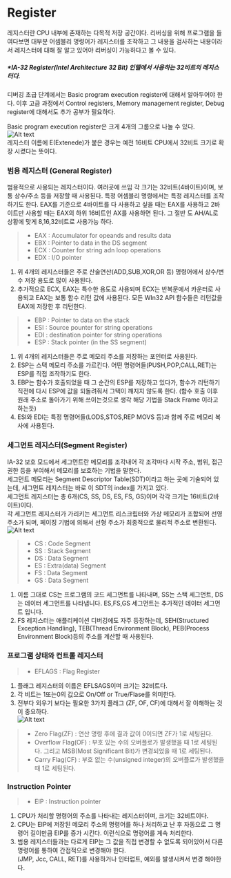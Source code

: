 

# Register
레지스터란 CPU 내부에 존재하는 다목적 저장 공간이다. 리버싱을 위해 프로그램을 들여다보면 대부분 어셈블리 명령어가 레지스터를 조작하고 그 내용을 검사하는 내용이라서 레지스터에 대해 잘 알고 있어야 리버싱이 가능하다고 볼 수 있다.  

##### *IA-32 Register(Intel Architecture 32 Bit)  인텔에서 사용하는 32비트의 레지스터다. 

디버깅 초급 단계에서는 Basic program execution register에 대해서 알아두어야 한다. 이후 고급 과정에서 Control registers, Memory management register, Debug register에 대해서도 추가 공부가 필요하다.  

Basic program execution register은 크게 4개의 그룹으로 나눌 수 있다.  
![Alt text](https://i.imgur.com/2Q293YP.png)  
레지스터 이름에 E(Extenede)가 붙은 경우는 예전 16비트 CPU에서 32비트 크기로 확장 시켰다는 뜻이다.  



### 범용 레지스터 (General Register)  
범용적으로 사용되는 레지스터이다. 여러곳에 쓰임 각 크기는 32비트(4바이트)이며, 보통 상수/주소 등을 저장할 때 사용된다. 
특정 어셈블리 명령에서는 특정 레지스터를 조작하기도 한다.
EAX를 기준으로 4바이트를 다 사용하고 싶을 때는 EAX를 사용하고 2바이트만 사용할 때는 EAX의 하위 16비트인 AX를 사용하면 된다. 그 절반 도 AH/AL로
상황에 맞게 8,16,32비트로 사용가능 하다.  

> - EAX : Accumulator for opeands and results data
> - EBX : Pointer to data in the DS segment
> - ECX : Counter for string adn loop operations
> - EDX : I/O pointer  

1. 위 4개의 레지스터들은 주로 산술연산(ADD,SUB,XOR,OR 등) 명령어에서 상수/변수 저장 용도로 많이 사용된다.  
2. 추가적으로 ECX, EAX는 특수한 용도로 사용되며 ECX는 반복문에서 카운터로 사용되고 EAX는 보통 함수 리턴 값에 사용된다. 모든 WIn32 API 함수들은 리턴값을 EAX에 저장한 후 리턴한다.  

> - EBP : Pointer to data on the stack
> - ESI : Source pounter for string operations
> - EDI : destination pointer for string operations
> - ESP : Stack pointer (in the SS segment)

1. 위 4개의 레지스터들은 주로 메모리 주소를 저장하는 포인터로 사용된다.  
2. ESP는 스택 메모리 주소를 가르킨다. 어떤 명령어들(PUSH,POP,CALL,RET)는 ESP를 직접 조작하기도 한다.  
3. EBP는 함수가 호출되었을 때 그 순간의 ESP를 저장하고 있다가, 함수가 리턴하기 직전에 다시 ESP에 값을 되돌려줘서 그택이 꺠지지 않도록 한다. (함수 호출 이후 원래 주소로 돌아가기 위해 쓰이는것으로 생각 해당 기법을 Stack Frame 이라고 하는듯)  
4. ESI와 EDI는 특정 명령어들(LODS,STOS,REP MOVS 등)과 함께 주로 메모리 복사에 사용된다.  



### 세그먼트 레지스터(Segment Register)  
IA-32 보호 모드에서 세그먼트란 메모리를 조각내어 각 조각마다 시작 주소, 범위, 접근 권한 등을 부여해서 메모리를 보호하는 기법을 말한다.  
세그먼트 메모리는 Segment Descriptor Table(SDT)이라고 하는 곳에 기술되어 있는데, 세그먼트 레지스터는 바로 이 SDT의 index를 가지고 있다.  
세그먼트 레지스터는 총 6개(CS, SS, DS, ES, FS, GS)이며 각각 크기는 16비트(2바이트)이다.  
각 세그먼트 레지스터가 가리키는 세그먼트 리스크립터와 가상 메모리가 조합되어 선영주소가 되며, 페이징 기법에 의해서 선형 주소가 최종적으로 물리적 주소로 변환된다.  
![Alt text](https://i.imgur.com/594EmIR.png)  

> - CS : Code Segment
> - SS : Stack Segment
> - DS : Data Segment
> - ES : Extra(data) Segment
> - FS : Data Segment
> - GS : Data Segment  

1. 이름 그대로 CS는 프로그램의 코드 세그먼트를 나타내며, SS는 스택 세그먼트, DS는 데이터 세그먼트를 나타냅니다. ES,FS,GS 세그먼트는 추가적인 데이터 세그먼트 입니다.  
2. FS 레지스터는 애플리케이션 디버깅에도 자주 등장하는데, SEH(Structured Exception Handling), TEB(Thread Environment Block), PEB(Process Environment Block)등의 주소를 계산할 때 사용된다.  



### 프로그램 상태와 컨트롤 레지스터  

> - EFLAGS : Flag Register  

1. 플래그 레지스터의 이름은 EFLSAGS이며 크기는 32비트다.  
2. 각 비트는 1또는0의 값으로 On/Off or True/Flase를 의미한다.  
3. 전부다 외우기 보다는 필요한 3가지 플래그 (ZF, OF, CF)에 대해서 잘 이해하는 것이 중요하다.  
![Alt text](https://i.imgur.com/WVZJdJu.png)  

> - Zero Flag(ZF) : 연산 명령 후에 결과 값이 0이되면 ZF가 1로 세팅된다.  
> - Overflow Flag(OF) : 부호 있는 수의 오버플로가 발생했을 때 1로 세팅된다. 그리고 MSB(Most Significant Bit)가 변경되었을 때 1로 세팅된다.  
> - Carry Flag(CF) : 부호 없는 수(unsigned integer)의 오버플로가 발생했을 때 1로 세팅된다.  



### Instruction Pointer  

> - EIP : Instruction pointer  

1. CPU가 처리할 명령어의 주소를 나타내는 레지스터이며, 크기는 32비트이다.  
2. CPU는 EIP에 저장된 메모리 주소의 명령어를 하나 처리하고 난 후 자동으로 그 명령어 길이만큼 EIP를 증가 시킨다. 이런식으로 명령어를 계속 처리한다.  
3. 범용 레지스터들과는 다르게 EIP는 그 값을 직접 변경할 수 없도록 되어있어서 다른 명령어를 통하여 간접적으로 변경해야 한다.  
(JMP, Jcc, CALL, RET)를 사용하거나 인터럽트, 예외를 발생시켜서 변경 해야한다.





